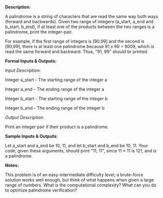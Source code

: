 

**Description:**

A palindrome is a string of characters that are read the same way both ways (forward and backwards). Given two range of integers (a\_start, a\_end and b\_start, b\_end), if at least one of the products between the two ranges is a palindrome, print the integer-pair.

For example, if the first range of integers is [90,99] and the second is [90,99], there is at least one palindrome because 91 x 99 = 9009, which is read the same forward and backward. Thus, "91, 99" should br printed.

**Formal Inputs & Outputs:**

_Input Description:_

Integer a\_start - The starting range of the integer a

Integer a\_end - The ending range of the integer a

Integer b\_start - The starting range of the integer b

Integer b\_end - The ending range of the integer b

_Output Description:_

Print an integer pair if their product is a palindrome.

**Sample Inputs & Outputs:**

Let a\_start and a\_end be 10, 11, and let b\_start and b\_end be 10, 11. Your code, given these arguments, should print "11, 11", since 11 \* 11 is 121, and is a palindrome.

**Notes:**

This problem is of an easy-intermediate difficulty level; a brute-force solution works well enough, but think of what happens when given a large range of numbers. What is the computational complexity? What can you do to optimize palindrome verification?

